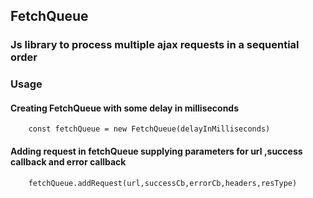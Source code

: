 ## FetchQueue

### Js library to process multiple ajax requests in a sequential order


### Usage

#### Creating FetchQueue with some delay in milliseconds

```
    const fetchQueue = new FetchQueue(delayInMilliseconds)
```

#### Adding request in fetchQueue supplying parameters for url ,success callback and error callback

```
    fetchQueue.addRequest(url,successCb,errorCb,headers,resType)
```
